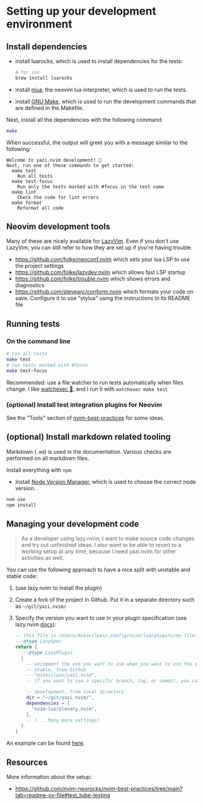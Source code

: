# Setting up your development environment

## Install dependencies

- install luarocks, which is used to install dependencies for the tests:

  ```sh
  # for osx
  brew install luarocks
  ```

- install [nlua](https://github.com/mfussenegger/nlua), the neovim lua
  interpreter, which is used to run the tests.

- install [GNU Make](https://www.gnu.org/software/make/), which is used to run
  the development commands that are defined in the Makefile.

Next, install all the dependencies with the following command:

```sh
make
```

When successful, the output will greet you with a message similar to the
following:

```text
Welcome to yazi.nvim development! 🚀
Next, run one of these commands to get started:
  make test
    Run all tests
  make test-focus
    Run only the tests marked with #focus in the test name
  make lint
    Check the code for lint errors
  make format
    Reformat all code
```

## Neovim development tools

Many of these are nicely available for [LazyVim](https://www.lazyvim.org/). Even
if you don't use LazyVim, you can still refer to how they are set up if you're
having trouble.

- <https://github.com/folke/neoconf.nvim> which sets your lua LSP to use the
  project settings
- <https://github.com/folke/lazydev.nvim> which allows fast LSP startup
- <https://github.com/folke/trouble.nvim> which shows errors and diagnostics
- <https://github.com/stevearc/conform.nvim> which formats your code on save.
  Configure it to use "stylua" using the instructions in its README file

## Running tests

### On the command line

```sh
# run all tests
make test
# run tests marked with #focus
make test-focus
```

Recommended: use a file watcher to run tests automatically when files change. I
like [watchexec 🦀](https://github.com/watchexec/watchexec), and I run it with
`watchexec make test`

### (optional) Install test integration plugins for Neovim

See the "Tools" section of
[nvim-best-practices](https://github.com/nvim-neorocks/nvim-best-practices/tree/main?tab=readme-ov-file#hammer_and_wrench-tools-3)
for some ideas.

## (optional) Install markdown related tooling

Markdown (`.md`) is used in the documentation. Various checks are performed on
all markdown files.

Install everything with `npm`:

- Install [Node Version Manager](https://github.com/nvm-sh/nvm), which is used
  to choose the correct node version.

```sh
nvm use
npm install
```

## Managing your development code

> As a developer using lazy.nvim, I want to make source code changes and try out
> unfinished ideas. I also want to be able to revert to a working setup at any
> time, because I need yazi.nvim for other activities as well.

You can use the following approach to have a nice split with unstable and stable
code:

1. (use lazy.nvim to install the plugin)
2. Create a fork of the project in Github. Put it in a separate directory such
   as `~/git/yazi.nvim/`
3. Specify the version you want to use in your plugin specification (see
   lazy.nvim [docs](https://github.com/folke/lazy.nvim)):

   ```lua
   -- this file is /Users/mikavilpas/.config/nvim/lua/plugins/my-file-manager.lua
   ---@type LazySpec
   return {
     ---@type LazyPlugin
     {
       -- uncomment the one you want to use when you want to use the stable version
       -- stable, from Github
       -- "mikavilpas/yazi.nvim",
       -- if you want to use a specific branch, tag, or commit, you can specify it too

       -- development, from local directory
       dir = "~/git/yazi.nvim/",
       dependencies = {
         "nvim-lua/plenary.nvim",
       },
       -- (... Many more settings)
     }
   }
   ```

An example can be found
[here](https://github.com/mikavilpas/dotfiles/blob/75e070ce6ac45b7ed8ac4c818f77abadbdd4b152/.config/nvim/lua/plugins/my-file-manager.lua?plain=1#L9).

## Resources

More information about the setup:

- <https://github.com/nvim-neorocks/nvim-best-practices/tree/main?tab=readme-ov-file#test_tube-testing>
